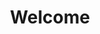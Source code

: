 ---
layout: index.html
title: Welcome
excerpt: >
  A generalist’s quiet corner of the internet. I design, build, and teach—sometimes with wood, sometimes with code, always with curiosity. Exploring craft, design, and technology through projects, field notes, and thoughts on making things that matter.
images:
  hero: /assets/images/adam_river.jpg
  hero_alt: Yes, that is me.
welcome:
  title: Welcome!
  content: >
    Somehow, you’ve landed here. Maybe curiosity brought you—about craft, design, technology, or the art of making things. If so, you’re in good company! My name is Adam, and I spend my days exploring the intersection of these worlds, turning ideas into tangible objects, meaningful experiences, and tools for learning. This site is where I document what I create, what I learn, and the stories behind them.
about: 
  title: At First Glance
  content1: >
    Some people find their calling in a single craft. I find mine in the space between them as a generalist. Whether I’m shaping wood, designing digital experiences, or crafting learning tools, the common thread is curiosity—understanding how things work, how they fit together, and how they can be made better.
  content2: > 
    Over the years, I’ve worked across design, education, and craftsmanship, always blending structure with creativity. I believe good design is not just about aesthetics but about solving problems in a way that feels intuitive, functional, and meaningful.
  photo: /assets/images/adam_rainbow.jpg
  alt: Yes, that is also me.
projects:
  title: A Gallery of My Focused Hours
  subtitle: Projects that shaped me as much as I shaped them.
  items:
    - name: facirkli.design – Functional and Aesthetic Custom Furniture
      url: https://facirkli.design
      image: /assets/images/facirkli.png
      alt: facirkli.design custom furniture
      description: My one-man venture where design, craftsmanship, and problem-solving come together. I work closely with clients from first sketches to final installation, crafting furniture that’s not just beautiful but uniquely tailored to their home and lifestyle. Every piece is a blend of function, aesthetics, and personal story.
    - name: CodeBerry School – Making Coding Accessible for Everyone
      url: https://codeberryschool.com
      image: /assets/images/codeberry.png
      alt: CodeBerry School logo
      description: As one of the founders of CodeBerry School, I wore many hats—from design lead and product owner to CEO. Our mission was to make programming education approachable, engaging, and effective. From 2016 to 2024, we helped thousands take their first steps into coding, turning curiosity into tangible skills.
    - name: YearCompass – A Guide to Reflect & Plan Your Year
      url: https://yearcompass.com
      image: /assets/images/yearcompass.png
      alt: YearCompass booklet illustration
      description: As a co-founder of YearCompass, I played a key role in both designing the virtual booklet and overseeing its physical production. This simple yet powerful tool guides you through structured self-reflection, helping turn past experiences into stepping stones for the future. YearCompass has quietly found its way into the hands of millions worldwide.
posts:
  title: Field Notes
  subtitle: Following curiosity, one post at a time.
  read_more: See more...
cta:
  title: Let’s Connect!
  content1: >
    I don’t have a newsletter, a funnel, or a ‘subscribe’ button. Just a quiet corner of the internet where curiosity can thrive.
  content2: >
    If you’ve made it this far, you’re probably my kind of person. Send a song you’ve had on repeat this week, or tell me: if you were a vending machine, what would you dispense?
  content3: >
    No pressure—just a fellow curious human here, open to a good conversation. Say hi anytime at:
---